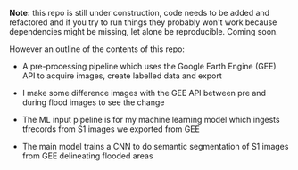 **Note:** this repo is still under construction, code needs to be added and refactored and if you try to run things they probably won't work because dependencies might be missing, let alone be reproducible. Coming soon.

However an outline of the contents of this repo:

* A pre-processing pipeline which uses the Google Earth Engine (GEE) API to acquire images, create labelled data and export

* I make some difference images with the GEE API between pre and during flood images to see the change

* The ML input pipeline is for my machine learning model which ingests tfrecords from S1 images we exported from GEE

* The main model trains a CNN to do semantic segmentation of S1 images from GEE delineating flooded areas
